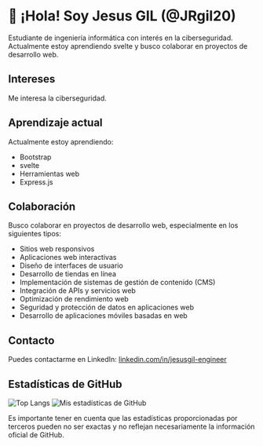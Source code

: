 # 👋 ¡Hola! Soy Jesus GIL (@JRgil20) 

Estudiante de ingeniería informática con interés en la ciberseguridad. Actualmente estoy aprendiendo svelte y busco colaborar en proyectos de desarrollo web.

## Intereses
Me interesa la ciberseguridad.

## Aprendizaje actual
Actualmente estoy aprendiendo:
- Bootstrap
- svelte
- Herramientas web
- Express.js


## Colaboración
Busco colaborar en proyectos de desarrollo web, especialmente en los siguientes tipos:

- Sitios web responsivos
- Aplicaciones web interactivas
- Diseño de interfaces de usuario
- Desarrollo de tiendas en línea
- Implementación de sistemas de gestión de contenido (CMS)
- Integración de APIs y servicios web
- Optimización de rendimiento web
- Seguridad y protección de datos en aplicaciones web
- Desarrollo de aplicaciones móviles basadas en web

## Contacto
Puedes contactarme en LinkedIn: [linkedin.com/in/jesusgil-engineer](linkedin.com/in/jesusgil-engineer)

## Estadísticas de GitHub
![Top Langs](https://github-readme-stats.vercel.app/api/top-langs/?username=JRgil20) ![Mis estadísticas de GitHub](https://github-readme-stats.vercel.app/api?username=JRgil20&show_icons=true)

Es importante tener en cuenta que las estadísticas proporcionadas por terceros pueden no ser exactas y no reflejan necesariamente la información oficial de GitHub.

<!---
Jrgil20ucab/Jrgil20ucab es un repositorio ✨ especial ✨ porque su `README.md` (este archivo) aparece en tu perfil de GitHub.
Puedes hacer clic en el enlace "Preview" para ver tus cambios.
--->

